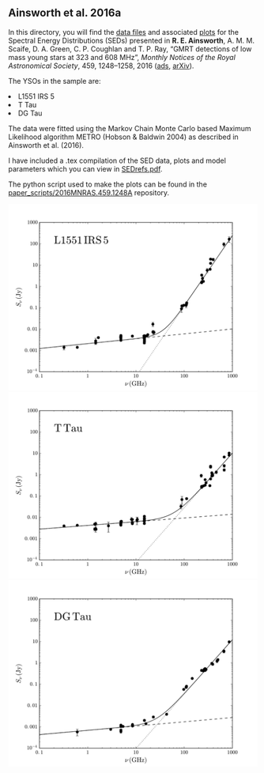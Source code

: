 <h2> Ainsworth et al. 2016a</h2>

In this directory, you will find the <a href="https://github.com/rainsworth/Spectral-Energy-Distributions/blob/master/2016MNRAS.459.1248A/data">data files</a> and associated <a href="https://github.com/rainsworth/Spectral-Energy-Distributions/blob/master/2016MNRAS.459.1248A/plots">plots</a> for the Spectral Energy Distributions (SEDs) presented in <b>R. E. Ainsworth</b>, A. M. M. Scaife, D. A. Green, C. P. Coughlan and T. P. Ray, “GMRT detections of low mass young stars at 323 and 608 MHz”, <i>Monthly Notices of the Royal Astronomical Society</i>, 459, 1248–1258, 2016 (<a href="http://adsabs.harvard.edu/abs/2016MNRAS.459.1248A">ads</a>, <a href="https://arxiv.org/abs/1603.06836">arXiv</a>).

The YSOs in the sample are:
<li> L1551 IRS 5
<li> T Tau
<li> DG Tau

The data were fitted using the Markov Chain Monte Carlo based Maximum Likelihood algorithm METRO (Hobson & Baldwin 2004) as described in Ainsworth et al. (2016).

I have included a .tex compilation of the SED data, plots and model parameters which you can view in <a href="https://github.com/rainsworth/Spectral-Energy-Distributions/blob/master/2016MNRAS.459.1248A/2016MNRAS.459.1248A_SEDrefs.pdf">SEDrefs.pdf</a>.

The python script used to make the plots can be found in the <a href="https://github.com/rainsworth/paper_scripts/tree/master/2016MNRAS.459.1248A">paper_scripts/2016MNRAS.459.1248A</a> repository. 

<img src="https://github.com/rainsworth/Spectral-Energy-Distributions/blob/master/2016MNRAS.459.1248A/plots/L1551.png">

<img src="https://github.com/rainsworth/Spectral-Energy-Distributions/blob/master/2016MNRAS.459.1248A/plots/TTau.png">

<img src="https://github.com/rainsworth/Spectral-Energy-Distributions/blob/master/2016MNRAS.459.1248A/plots/DGTau.png">
